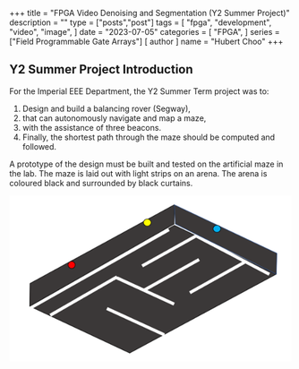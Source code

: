 +++
title = "FPGA Video Denoising and Segmentation (Y2 Summer Project)"
description = ""
type = ["posts","post"]
tags = [
    "fpga",
    "development",
    "video",
    "image",
]
date = "2023-07-05"
categories = [
    "FPGA",
]
series = ["Field Programmable Gate Arrays"]
[ author ]
  name = "Hubert Choo"
+++

## Y2 Summer Project Introduction

For the Imperial EEE Department, the Y2 Summer Term project was to: 
1. Design and build a balancing rover (Segway),
2. that can autonomously navigate and map a maze,
3. with the assistance of three beacons.
4. Finally, the shortest path through the maze should be computed and followed.

A prototype of the design must be built and tested on the artificial maze in the lab. The maze is laid out with light strips on an arena. The arena is coloured black and surrounded by black curtains.

![Maze Image](img/summer_proj_maze.png)

